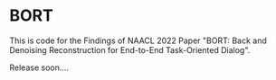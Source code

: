 # BORT

This is code for the Findings of NAACL 2022 Paper "BORT: Back and Denoising Reconstruction for End-to-End Task-Oriented Dialog".


Release soon....
